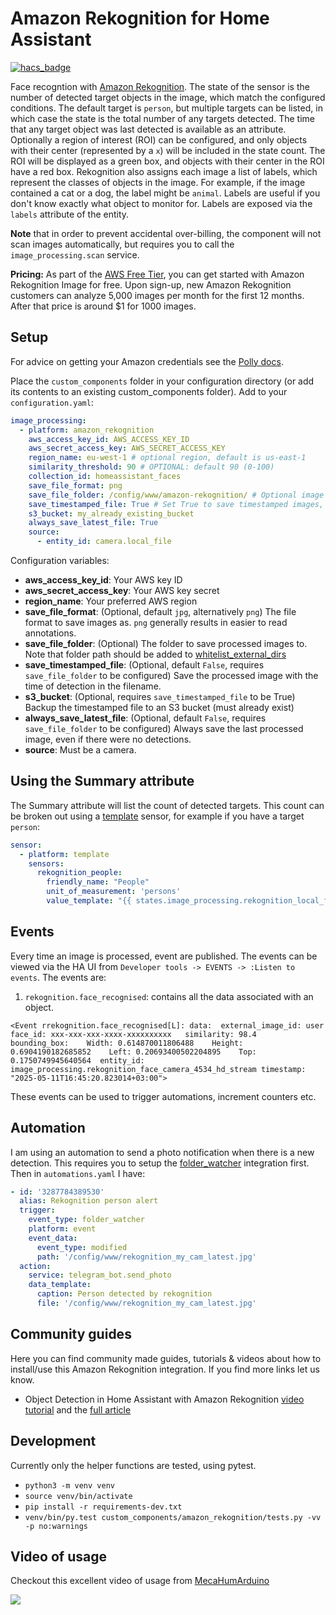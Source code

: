 # Amazon Rekognition for Home Assistant
[![hacs_badge](https://img.shields.io/badge/HACS-Default-orange.svg?style=for-the-badge)](https://github.com/hacs/integration)

Face recogntion with [Amazon Rekognition](https://aws.amazon.com/rekognition/). The state of the sensor is the number of detected target objects in the image, which match the configured conditions. The default target is `person`, but multiple targets can be listed, in which case the state is the total number of any targets detected. The time that any target object was last detected is available as an attribute. Optionally a region of interest (ROI) can be configured, and only objects with their center (represented by a `x`) will be included in the state count. The ROI will be displayed as a green box, and objects with their center in the ROI have a red box. Rekognition also assigns each image a list of labels, which represent the classes of objects in the image. For example, if the image contained a cat or a dog, the label might be `animal`. Labels are useful if you don't know exactly what object to monitor for. Labels are exposed via the `labels` attribute of the entity.

**Note** that in order to prevent accidental over-billing, the component will not scan images automatically, but requires you to call the `image_processing.scan` service.

**Pricing:** As part of the [AWS Free Tier](https://aws.amazon.com/rekognition/pricing/), you can get started with Amazon Rekognition Image for free. Upon sign-up, new Amazon Rekognition customers can analyze 5,000 images per month for the first 12 months. After that price is around $1 for 1000 images.

## Setup
For advice on getting your Amazon credentials see the [Polly docs](https://www.home-assistant.io/components/tts.amazon_polly/).

Place the `custom_components` folder in your configuration directory (or add its contents to an existing custom_components folder). Add to your `configuration.yaml`:

```yaml
image_processing:
  - platform: amazon_rekognition
    aws_access_key_id: AWS_ACCESS_KEY_ID
    aws_secret_access_key: AWS_SECRET_ACCESS_KEY
    region_name: eu-west-1 # optional region, default is us-east-1
    similarity_threshold: 90 # OPTIONAL: default 90 (0‑100)
    collection_id: homeassistant_faces    
    save_file_format: png
    save_file_folder: /config/www/amazon-rekognition/ # Optional image storage
    save_timestamped_file: True # Set True to save timestamped images, default False
    s3_bucket: my_already_existing_bucket
    always_save_latest_file: True
    source:
      - entity_id: camera.local_file
```

Configuration variables:
- **aws_access_key_id**: Your AWS key ID
- **aws_secret_access_key**: Your AWS key secret
- **region_name**: Your preferred AWS region
- **save_file_format**: (Optional, default `jpg`, alternatively `png`) The file format to save images as. `png` generally results in easier to read annotations.
- **save_file_folder**: (Optional) The folder to save processed images to. Note that folder path should be added to [whitelist_external_dirs](https://www.home-assistant.io/docs/configuration/basic/)
- **save_timestamped_file**: (Optional, default `False`, requires `save_file_folder` to be configured) Save the processed image with the time of detection in the filename.
- **s3_bucket**: (Optional, requires `save_timestamped_file` to be True) Backup the timestamped file to an S3 bucket (must already exist)
- **always_save_latest_file**: (Optional, default `False`, requires `save_file_folder` to be configured) Always save the last processed image, even if there were no detections.
- **source**: Must be a camera.


## Using the Summary attribute
The Summary attribute will list the count of detected targets. This count can be broken out using a [template](https://www.home-assistant.io/integrations/template/) sensor, for example if you have a target `person`:

```yaml
sensor:
  - platform: template
    sensors:
      rekognition_people:
        friendly_name: "People"
        unit_of_measurement: 'persons'
        value_template: "{{ states.image_processing.rekognition_local_file_1.attributes.summary.person }}"
```

## Events
Every time an image is processed,  event are published. The events can be viewed via the HA UI from `Developer tools -> EVENTS -> :Listen to events`. The events are:

1) `rekognition.face_recognised`: contains all the data associated with an object.

```<Event rrekognition.face_recognised[L]: data:  external_image_id: user   face_id: xxx-xxx-xxx-xxxx-xxxxxxxxxx   similarity: 98.4   bounding_box:    Width: 0.614870011806488    Height: 0.6904190182685852    Left: 0.20693400502204895    Top: 0.1750749945640564  entity_id: image_processing.rekognition_face_camera_4534_hd_stream timestamp: "2025-05-11T16:45:20.823014+03:00">```


These events can be used to trigger automations, increment counters etc.

## Automation
I am using an automation to send a photo notification when there is a new detection. This requires you to setup the [folder_watcher](https://www.home-assistant.io/integrations/folder_watcher/) integration first. Then in `automations.yaml` I have:

```yaml
- id: '3287784389530'
  alias: Rekognition person alert
  trigger:
    event_type: folder_watcher
    platform: event
    event_data:
      event_type: modified
      path: '/config/www/rekognition_my_cam_latest.jpg'
  action:
    service: telegram_bot.send_photo
    data_template:
      caption: Person detected by rekognition
      file: '/config/www/rekognition_my_cam_latest.jpg'
```

## Community guides
Here you can find community made guides, tutorials & videos about how to install/use this Amazon Rekognition integration. If you find more links let us know.
* Object Detection in Home Assistant with Amazon Rekognition [video tutorial](https://youtu.be/1G8tnhw2N_Y) and the [full article](https://peyanski.com/amazon-rekognition-in-home-assistant)

## Development
Currently only the helper functions are tested, using pytest.
* `python3 -m venv venv`
* `source venv/bin/activate`
* `pip install -r requirements-dev.txt`
* `venv/bin/py.test custom_components/amazon_rekognition/tests.py -vv -p no:warnings`

## Video of usage
Checkout this excellent video of usage from [MecaHumArduino](https://www.youtube.com/channel/UCwpIueN8B-42Z8vfxVt0yEQ)

[![](http://img.youtube.com/vi/GCHYBxnZK-E/0.jpg)](http://www.youtube.com/watch?v=GCHYBxnZK-E "")
